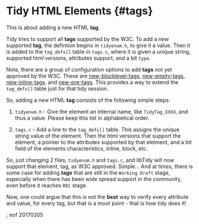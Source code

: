 # Tidy HTML Elements {#tags}

This is about adding a new HTML **tag**.

Tidy tries to support all **tags** supported by the W3C. To add a new supported **tag**, the defintion begins in `tidyenum.h`, to give it a value. Then it is added to the `tag_defs[]` table in `tags.c`, where it is given a unique string, supported html versions, attributes support, and a bit `type`.

Note, there are a group of configuration options to add **tags** not yet approved by the W3C. These are [new-blocklevel-tags](http://api.html-tidy.org/tidy/quickref_5.2.0.html#new-blocklevel-tags), [new-empty-tags](http://api.html-tidy.org/tidy/quickref_5.2.0.html#new-empty-tags), [new-inline-tags](http://api.html-tidy.org/tidy/quickref_5.2.0.html#new-inline-tags). and [new-pre-tags](http://api.html-tidy.org/tidy/quickref_5.2.0.html#new-pre-tags). This provides a way to extend the `tag_defs[]` table just for that tidy session.

So, adding a new HTML **tag** consists of the following simple steps:

 1. `tidyenum.h` - Give the element an internal name, like `TidyTag_XXXX`, and thus a value. Please keep this list in alphabetical order.

 2. `tags.c` - Add a line to the `tag_defs[]` table. This assigns the unique string value of the element. Then the html versions that support the element, a pointer to the attributes supported by that elelment, and a bit field of the elements characteristics, inline, block, etc.
 
So, just changing 2 files, `tidyenum.h` and `tags.c`, and libTidy will now support that element, tag, as W3C approved. Simple... And at times, there is some case for adding **tags** that are still in the `Working Draft` stage, especially when there has been wide spread support in the community, even before it reaches `REC` stage.

Now, one could argue that this is not the **best** way to verify every attribute and value, for every tag, but that is a moot point - that is how tidy does it!

; eof 20170205
